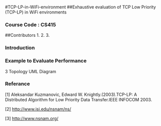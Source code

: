 #TCP-LP-in-WiFi-environment
##Exhaustive evaluation of TCP Low Priority (TCP-LP) in WiFi environments


### Course Code : CS415
##Contributors
1. 
2.
3.


### Introduction 

### Example to Evaluate Performance 
3 Topology UML Diagram

### Referance
[1] Aleksandar Kuzmanovic, Edward W. Knightly.(2003).TCP-LP: A Distributed Algorithm for Low Priority Data Transfer.IEEE INFOCOM 2003.

[2] http://www.isi.edu/nsnam/ns/

[3] http://www.nsnam.org/
